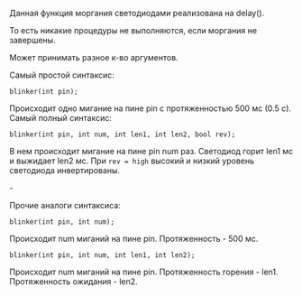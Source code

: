 Данная функция моргания светодиодами реализована на delay().<p>
То есть никакие процедуры не выполняются, если моргания не завершены.

Может принимать разное к-во аргументов.<p>
Самый простой синтаксис:
```
blinker(int pin);
```
Происходит одно мигание на пине pin с протяженностью 500 мс (0.5 с).
Самый полный синтаксис:<p>
```
blinker(int pin, int num, int len1, int len2, bool rev);
```
В нем происходит мигание на пине pin num раз. Светодиод горит len1 мс и выжидает len2 мс.
При `rev = high` высокий и низкий уровень светодиода инвертированы.<p>
-<p>
Прочие аналоги синтаксиса:
```
blinker(int pin, int num);
```
Происходит num миганий на пине pin.
Протяженность - 500 мс.
```
blinker(int pin, int num, int len1, int len2);
```
Происходит num миганий на пине pin.
Протяженность горения - len1.
Протяженность ожидания - len2.
